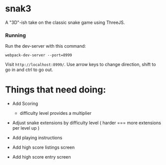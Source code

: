 # snak3 #

A "3D"-ish take on the classic snake game using ThreeJS.

### Running ###

Run the dev-server with this command:

`webpack-dev-server --port=8999`

Visit `http://localhost:8999/`.  Use arrow keys to change direction, shift to go in and ctrl to go out.


# Things that need doing: #

- Add Scoring
	- difficulty level provides a multiplier

- Adjust snake extensions by difficulty level ( harder === more extensions per level up )

- Add playing instructions

- Add high score listings screen

- Add high score entry screen

